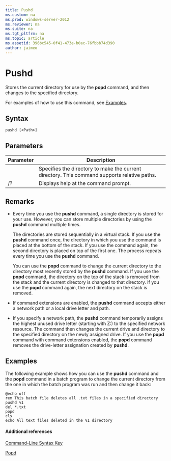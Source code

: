 ```yaml
---
title: Pushd
ms.custom: na
ms.prod: windows-server-2012
ms.reviewer: na
ms.suite: na
ms.tgt_pltfrm: na
ms.topic: article
ms.assetid: 396bc545-0f41-473e-b0ac-76fbbb74d390
author: jaimeo
---
```

# Pushd
Stores the current directory for use by the **popd** command, and then changes to the specified directory.  
  
For examples of how to use this command, see [Examples](#BKMK_examples).  
  
## Syntax  
  
```  
pushd [<Path>]  
```  
  
## Parameters  
  
|Parameter|Description|  
|-------------|---------------|  
|<Path>|Specifies the directory to make the current directory. This command supports relative paths.|  
|\/?|Displays help at the command prompt.|  
  
## Remarks  
  
-   Every time you use the **pushd** command, a single directory is stored for your use. However, you can store multiple directories by using the **pushd** command multiple times.  
  
    The directories are stored sequentially in a virtual stack. If you use the **pushd** command once, the directory in which you use the command is placed at the bottom of the stack. If you use the command again, the second directory is placed on top of the first one. The process repeats every time you use the **pushd** command.  
  
    You can use the **popd** command to change the current directory to the directory most recently stored by the **pushd** command. If you use the **popd** command, the directory on the top of the stack is removed from the stack and the current directory is changed to that directory. If you use the **popd** command again, the next directory on the stack is removed.  
  
-   If command extensions are enabled, the **pushd** command accepts either a network path or a local drive letter and path.  
  
-   If you specify a network path, the **pushd** command temporarily assigns the highest unused drive letter \(starting with Z:\) to the specified network resource. The command then changes the current drive and directory to the specified directory on the newly assigned drive. If you use the **popd** command with command extensions enabled, the **popd** command removes the drive\-letter assignation created by **pushd**.  
  
## <a name="BKMK_examples"></a>Examples  
The following example shows how you can use the **pushd** command and the **popd** command in a batch program to change the current directory from the one in which the batch program was run and then change it back:  
  
```  
@echo off  
rem This batch file deletes all .txt files in a specified directory  
pushd %1  
del *.txt  
popd  
cls  
echo All text files deleted in the %1 directory  
```  
  
#### Additional references  
[Command-Line Syntax Key](Command-Line-Syntax-Key.md)  
  
[Popd](Popd.md)  
  

